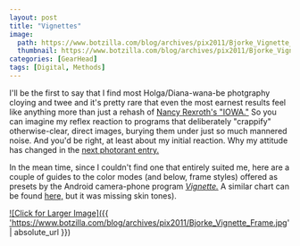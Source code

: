 ```yaml
---
layout: post
title: "Vignettes"
image:
  path: https://www.botzilla.com/blog/archives/pix2011/Bjorke_Vignette_Color_Full.jpg
  thumbnail: https://www.botzilla.com/blog/archives/pix2011/Bjorke_Vignette_Color.jpg
categories: [GearHead]
tags: [Digital, Methods]
---
```



I'll be the first to say that I find most Holga/Diana-wana-be photgraphy cloying and twee and it's pretty rare that even the most earnest results feel like anything more than just a rehash of <a href="http://www.foundobjectsgallery.com/bartender/2008/02/07/nancy-rexroth/">Nancy Rexroth's "IOWA."</a> So you can imagine my reflex reaction to programs that deliberately "crappify" otherwise-clear, direct images, burying them under just so much mannered noise. And you'd be right, at least about my initial reaction. Why my attitude has changed in the <a href="/blog/archives/000732.html">next photorant entry.</a>

In the mean time, since I couldn't find one that entirely suited me, here are a couple of guides to the color modes (and below, frame styles) offered as presets by the Android camera-phone program <a href="http://neilandtheresa.co.uk/Android/Vignette/"><i>Vignette.</i></a> A similar chart can be found <a href="http://www.schussman.com/article/great-android-apps-vignette">here,</a> but it was missing skin tones). 

<!--more-->
<a href="https://www.botzilla.com/blog/archives/pix2011/Bjorke_Vignette_Frame_Full.jpg">

![Click for Larger Image]({{ 'https://www.botzilla.com/blog/archives/pix2011/Bjorke_Vignette_Frame.jpg' | absolute_url }})

